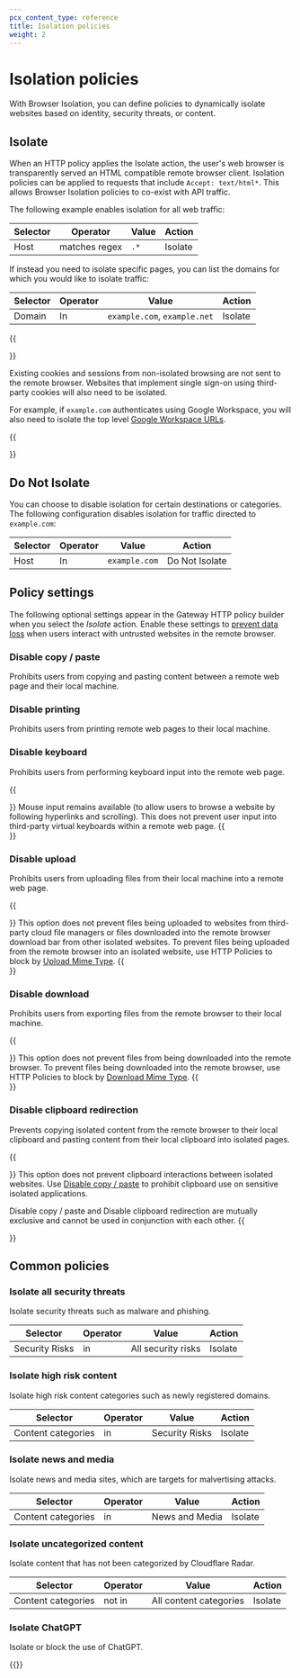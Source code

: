 ```yaml
---
pcx_content_type: reference
title: Isolation policies
weight: 2
---
```


# Isolation policies

With Browser Isolation, you can define policies to dynamically isolate websites based on identity, security threats, or content.

## Isolate

When an HTTP policy applies the Isolate action, the user's web browser is transparently served an HTML compatible remote browser client. Isolation policies can be applied to requests that include `Accept: text/html*`. This allows Browser Isolation policies to co-exist with API traffic.

The following example enables isolation for all web traffic:

| Selector | Operator      | Value | Action  |
| -------- | ------------- | ----- | ------- |
| Host     | matches regex | `.*`  | Isolate |

If instead you need to isolate specific pages, you can list the domains for which you would like to isolate traffic:

| Selector | Operator | Value                        | Action  |
| -------- | -------- | ---------------------------- | ------- |
| Domain   | In       | `example.com`, `example.net` | Isolate |

{{<Aside type="note" header="Isolate identity providers for applications">}}

Existing cookies and sessions from non-isolated browsing are not sent to the remote browser. Websites that implement single sign-on using third-party cookies will also need to be isolated.

For example, if `example.com` authenticates using Google Workspace, you will also need to isolate the top level [Google Workspace URLs](https://support.google.com/a/answer/9012184).

{{</Aside>}}

## Do Not Isolate

You can choose to disable isolation for certain destinations or categories. The following configuration disables isolation for traffic directed to `example.com`:

| Selector | Operator | Value         | Action         |
| -------- | -------- | ------------- | -------------- |
| Host     | In       | `example.com` | Do Not Isolate |

## Policy settings

The following optional settings appear in the Gateway HTTP policy builder when you select the _Isolate_ action. Enable these settings to [prevent data loss](https://blog.cloudflare.com/data-protection-browser/) when users interact with untrusted websites in the remote browser.

### Disable copy / paste

Prohibits users from copying and pasting content between a remote web page and their local machine.

### Disable printing

Prohibits users from printing remote web pages to their local machine.

### Disable keyboard

Prohibits users from performing keyboard input into the remote web page.

{{<Aside type="note">}}
Mouse input remains available (to allow users to browse a website by following hyperlinks and scrolling). This does not prevent user input into third-party virtual keyboards within a remote web page.
{{</Aside>}}

### Disable upload

Prohibits users from uploading files from their local machine into a remote web page.

{{<Aside type="note">}}
This option does not prevent files being uploaded to websites from third-party cloud file managers or files downloaded into the remote browser download bar from other isolated websites. To prevent files being uploaded from the remote browser into an isolated website, use HTTP Policies to block by [Upload Mime Type](/cloudflare-one/policies/gateway/http-policies/#download-and-upload-mime-type).
{{</Aside>}}

### Disable download

Prohibits users from exporting files from the remote browser to their local machine.

{{<Aside type="note">}}
This option does not prevent files from being downloaded into the remote browser. To prevent files being downloaded into the remote browser, use HTTP Policies to block by [Download Mime Type](/cloudflare-one/policies/gateway/http-policies/#download-and-upload-mime-type).
{{</Aside>}}

### Disable clipboard redirection

Prevents copying isolated content from the remote browser to their local clipboard and pasting content from their local clipboard into isolated pages.

{{<Aside type="note">}}
This option does not prevent clipboard interactions between isolated websites. Use [Disable copy / paste](/cloudflare-one/policies/browser-isolation/isolation-policies/#disable-copy--paste) to prohibit clipboard use on sensitive isolated applications.

Disable copy / paste and Disable clipboard redirection are mutually exclusive and cannot be used in conjunction with each other.
{{</Aside>}}

## Common policies

### Isolate all security threats

Isolate security threats such as malware and phishing.

| Selector       | Operator | Value              | Action  |
| -------------- | -------- | ------------------ | ------- |
| Security Risks | in       | All security risks | Isolate |

### Isolate high risk content

Isolate high risk content categories such as newly registered domains.

| Selector           | Operator | Value          | Action  |
| ------------------ | -------- | -------------- | ------- |
| Content categories | in       | Security Risks | Isolate |

### Isolate news and media

Isolate news and media sites, which are targets for malvertising attacks.

| Selector           | Operator | Value          | Action  |
| ------------------ | -------- | -------------- | ------- |
| Content categories | in       | News and Media | Isolate |

### Isolate uncategorized content

Isolate content that has not been categorized by Cloudflare Radar.

| Selector           | Operator | Value                  | Action  |
| ------------------ | -------- | ---------------------- | ------- |
| Content categories | not in   | All content categories | Isolate |

### Isolate ChatGPT

Isolate or block the use of ChatGPT.

{{<render file="gateway/policies/_isolate-chatgpt.md">}}
